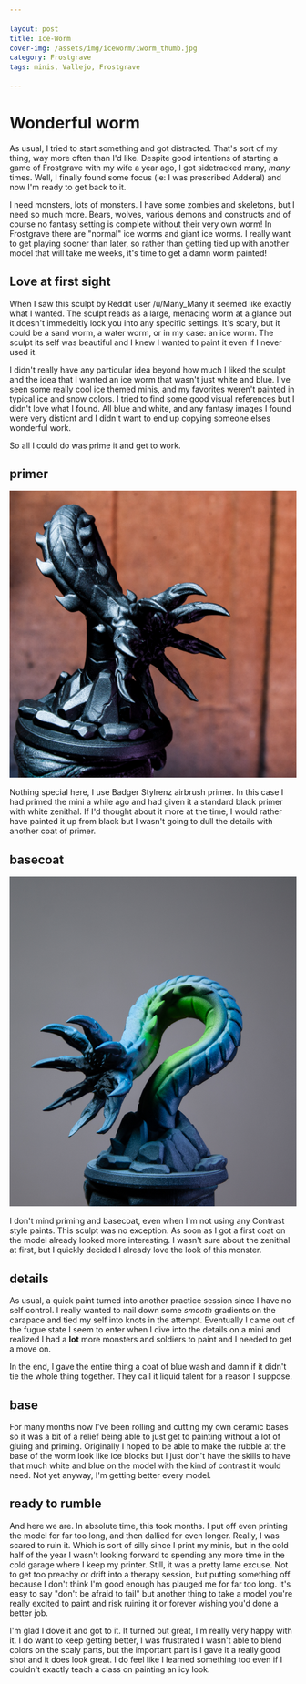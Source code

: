 ```yaml
---

layout: post
title: Ice-Worm
cover-img: /assets/img/iceworm/iworm_thumb.jpg
category: Frostgrave
tags: minis, Vallejo, Frostgrave

---
```


# Wonderful worm

As usual, I tried to start something and got distracted. That's sort of my thing, way more often than I'd like. Despite good intentions of starting a game of Frostgrave with my wife a year ago, I got sidetracked many, *many* times. Well, I finally found some focus (ie: I was prescribed Adderal) and now I'm ready to get back to it. 

I need monsters, lots of monsters. I have some zombies and skeletons, but I need so much more. Bears, wolves, various demons and constructs and of course no fantasy setting is complete without their very own worm! In Frostgrave there are "normal" ice worms and giant ice worms. I really want to get playing sooner than later, so rather than getting tied up with another model that will take me weeks, it's time to get a damn worm painted!

## Love at first sight 

When I saw this sculpt by Reddit user /u/Many_Many it seemed like exactly what I wanted. The sculpt reads as a large, menacing worm at a glance but it doesn't immedeitly lock you into any specific settings. It's scary, but it could be a sand worm, a water worm, or in my case: an ice worm. The sculpt its self was beautiful and I knew I wanted to paint it even if I never used it. 

I didn't really have any particular idea beyond how much I liked the sculpt and the idea that I wanted an ice worm that wasn't just white and blue. I've seen some really cool ice themed minis, and my favorites weren't painted in typical ice and snow colors. I tried to find some good visual references but I didn't love what I found. All blue and white, and any fantasy images I found were very disticnt and I didn't want to end up copying someone elses wonderful work. 

So all I could do was prime it and get to work. 

## primer

![Primed](/assets/img/iceworm/iworm_primer_002.jpg)

Nothing special here, I use Badger Stylrenz airbrush primer. In this case I had primed the mini a while ago and had given it a standard black primer with white zenithal. If I'd thought about it more at the time, I would rather have painted it up from black but I wasn't going to dull the details with another coat of primer. 

## basecoat

![Based Worm](/assets/img/iceworm/Worm-HDR-Basecoat.jpg)

I don't mind priming and basecoat, even when I'm not using any Contrast style paints. This sculpt was no exception. As soon as I got a first coat on the model already looked more interesting. I wasn't sure about the zenithal at first, but I quickly decided I already love the look of this monster. 

## details

As usual, a quick paint turned into another practice session since I have no self control. I really wanted to nail down some *smooth* gradients on the carapace and tied my self into knots in the attempt. Eventually I came out of the fugue state I seem to enter when I dive into the details on a mini and realized I had a **lot** more monsters and soldiers to paint and I needed to get a move on. 

In the end, I gave the entire thing a coat of blue wash and damn if it didn't tie the whole thing together. They call it liquid talent for a reason I suppose. 

## base

For many months now I've been rolling and cutting my own ceramic bases so it was a bit of a relief being able to just get to painting without a lot of gluing and priming. Originally I hoped to be able to make the rubble at the base of the worm look like ice blocks but I just don't have the skills to have that much white and blue on the model with the kind of contrast it would need. Not yet anyway, I'm getting better every model. 

## ready to rumble

And here we are. In absolute time, this took months. I put off even printing the model for far too long, and then dallied for even longer. Really, I was scared to ruin it. Which is sort of silly since I print my minis, but in the cold half of the year I wasn't looking forward to spending any more time in the cold garage where I keep my printer. Still, it was a pretty lame excuse. Not to get too preachy or drift into a therapy session, but putting something off because I don't think I'm good enough has plauged me for far too long. It's easy to say "don't be afraid to fail" but another thing to take a model you're really excited to paint and risk ruining it or forever wishing you'd done a better job. 

I'm glad I dove it and got to it. It turned out great, I'm really very happy with it. I do want to keep getting better, I was frustrated I wasn't able to blend colors on the scaly parts, but the important part is I gave it a really good shot and it does look great. I do feel like I learned something too even if I couldn't exactly teach a class on painting an icy look. 